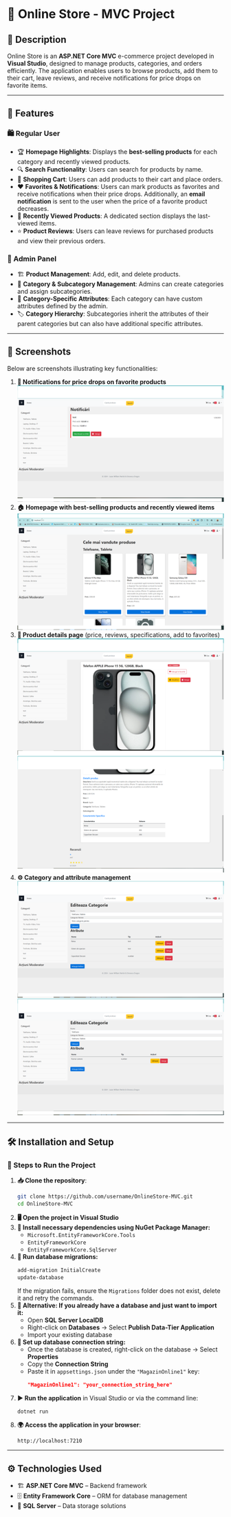 # 🚀 Online Store - MVC Project

## 📌 Description
Online Store is an **ASP.NET Core MVC** e-commerce project developed in **Visual Studio**, designed to manage products, categories, and orders efficiently. The application enables users to browse products, add them to their cart, leave reviews, and receive notifications for price drops on favorite items.

---

## 🎯 Features
### 🛍️ Regular User
- 🏆 **Homepage Highlights**: Displays the **best-selling products** for each category and recently viewed products.
- 🔍 **Search Functionality**: Users can search for products by name.
- 🛒 **Shopping Cart**: Users can add products to their cart and place orders.
- ❤️ **Favorites & Notifications**: Users can mark products as favorites and receive notifications when their price drops. Additionally, an **email notification** is sent to the user when the price of a favorite product decreases.
- 📜 **Recently Viewed Products**: A dedicated section displays the last-viewed items.
- ⭐ **Product Reviews**: Users can leave reviews for purchased products and view their previous orders.

### 🔧 Admin Panel
- 🏗️ **Product Management**: Add, edit, and delete products.
- 📂 **Category & Subcategory Management**: Admins can create categories and assign subcategories.
- 🎨 **Category-Specific Attributes**: Each category can have custom attributes defined by the admin.
- 🏷️ **Category Hierarchy**: Subcategories inherit the attributes of their parent categories but can also have additional specific attributes.

---

## 📸 Screenshots
Below are screenshots illustrating key functionalities:
1. **🔔 Notifications for price drops on favorite products**
   ![Notifications](assets/Screenshot(74).png)
2. **🏠 Homepage with best-selling products and recently viewed items**
   ![Homepage](assets/Screenshot(71).png)
3. **📄 Product details page** (price, reviews, specifications, add to favorites)
   ![Product Actions](assets/Screenshot(72).png)
   ![Product Details&Reviews](assets/Screenshot(73).png)
4. **⚙️ Category and attribute management**
   ![Category Management](assets/Screenshot(75).png)
   ![Subcategory Management](assets/Screenshot(76).png)

---

## 🛠️ Installation and Setup
### 🔧 Steps to Run the Project
1. **📥 Clone the repository**:
   ```bash
   git clone https://github.com/username/OnlineStore-MVC.git
   cd OnlineStore-MVC
   ```
2. **🖥️ Open the project in Visual Studio**
3. **📌 Install necessary dependencies using NuGet Package Manager:**
   - `Microsoft.EntityFrameworkCore.Tools`
   - `EntityFrameworkCore`
   - `EntityFrameworkCore.SqlServer`
4. **📂 Run database migrations:**
   ```bash
   add-migration InitialCreate
   update-database
   ```
   If the migration fails, ensure the `Migrations` folder does not exist, delete it and retry the commands.
5. **📂 Alternative: If you already have a database and just want to import it:**
   - Open **SQL Server LocalDB**
   - Right-click on **Databases** → Select **Publish Data-Tier Application**
   - Import your existing database
6. **🔑 Set up database connection string:**
   - Once the database is created, right-click on the database → Select **Properties**
   - Copy the **Connection String**
   - Paste it in `appsettings.json` under the `"MagazinOnline1"` key:
     ```json
     "MagazinOnline1": "your_connection_string_here"
     ```
7. **▶️ Run the application** in Visual Studio or via the command line:
   ```bash
   dotnet run
   ```
8. **🌍 Access the application in your browser**:
   ```
   http://localhost:7210
   ```

---

## ⚙️ Technologies Used
- 🏗️ **ASP.NET Core MVC** – Backend framework
- 🗄️ **Entity Framework Core** – ORM for database management
- 💾 **SQL Server** – Data storage solutions


